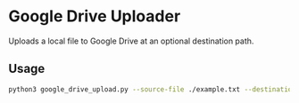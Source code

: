 # Google Drive Uploader

Uploads a local file to Google Drive at an optional destination path.

## Usage
```bash
python3 google_drive_upload.py --source-file ./example.txt --destination-path "/Uploads/Tests"
